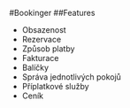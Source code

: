 #Bookinger
##Features
- Obsazenost
- Rezervace
- Způsob platby
- Fakturace
- Balíčky
- Správa jednotlivých pokojů
- Příplatkové služby
- Ceník
